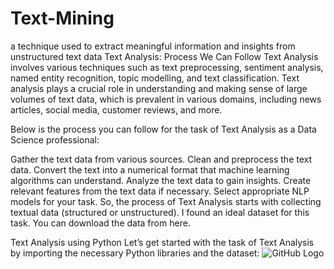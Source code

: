 # Text-Mining
a technique used to extract meaningful information and insights from unstructured text data
Text Analysis: Process We Can Follow
Text Analysis involves various techniques such as text preprocessing, sentiment analysis, named entity recognition, topic modelling, and text classification. Text analysis plays a crucial role in understanding and making sense of large volumes of text data, which is prevalent in various domains, including news articles, social media, customer reviews, and more.

Below is the process you can follow for the task of Text Analysis as a Data Science professional:

Gather the text data from various sources.
Clean and preprocess the text data.
Convert the text into a numerical format that machine learning algorithms can understand.
Analyze the text data to gain insights.
Create relevant features from the text data if necessary.
Select appropriate NLP models for your task.
So, the process of Text Analysis starts with collecting textual data (structured or unstructured). I found an ideal dataset for this task. You can download the data from here.

Text Analysis using Python
Let’s get started with the task of Text Analysis by importing the necessary Python libraries and the dataset:
![GitHub Logo](https://github.com/username/repository/blob/master/images/logo.png)
